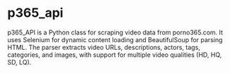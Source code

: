# p365_api
p365_API is a Python class for scraping video data from porno365.com. It uses Selenium for dynamic content loading and BeautifulSoup for parsing HTML. The parser extracts video URLs, descriptions, actors, tags, categories, and images, with support for multiple video qualities (HD, HQ, SD, LQ).
